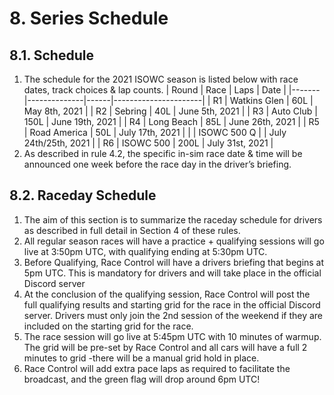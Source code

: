 # 8. Series Schedule

## 8.1. Schedule

1. The schedule for the 2021 ISOWC season is listed below with race dates, track choices & lap counts.
| Round | Race         | Laps | Date                 |
|-------|--------------|------|----------------------|
| R1    | Watkins Glen | 60L  | May 8th, 2021        |
| R2    | Sebring      | 40L  | June 5th, 2021       |
| R3    | Auto Club    | 150L | June 19th, 2021      |
| R4    | Long Beach   | 85L  | June 26th, 2021      |
| R5    | Road America | 50L  | July 17th, 2021      |
|       | ISOWC 500 Q  |      | July 24th/25th, 2021 |
| R6    | ISOWC 500    | 200L | July 31st, 2021      |
2.	As described in rule 4.2, the specific in-sim race date & time will be announced one week before the race day in the driver’s briefing.

## 8.2. Raceday Schedule

1. The aim of this section is to summarize the raceday schedule for drivers as described in full detail in Section 4 of these rules.
2. All regular season races will have a practice + qualifying sessions will go live at 3:50pm UTC, with qualifying ending at 5:30pm UTC.
3. Before Qualifying, Race Control will have a drivers briefing that begins at 5pm UTC. This is mandatory for drivers and will take place in the official Discord server
4. At the conclusion of the qualifying session, Race Control will post the full qualifying results and starting grid for the race in the official Discord server. Drivers must only join the 2nd session of the weekend if they are included on the starting grid for the race.
5. The race session will go live at 5:45pm UTC with 10 minutes of warmup. The grid will be pre-set by Race Control and all cars will have a full 2 minutes to grid -there will be a manual grid hold in place.
6. Race Control will add extra pace laps as required to facilitate the broadcast, and the green flag will drop around 6pm UTC!
